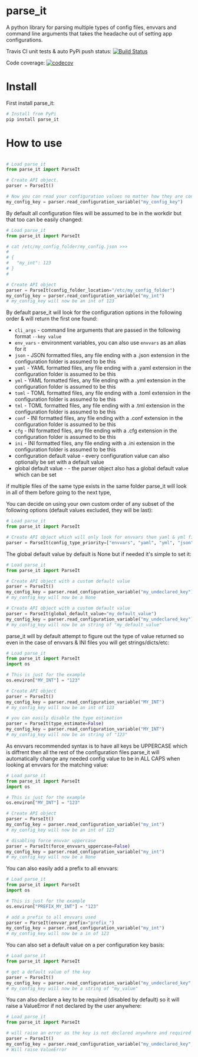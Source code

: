 # parse_it

A python library for parsing multiple types of config files, envvars and command line arguments that takes the headache out of setting app configurations.

Travis CI unit tests & auto PyPi push status: [![Build Status](https://travis-ci.org/naorlivne/parse_it.svg?branch=master)](https://travis-ci.org/naorlivne/parse_it)

Code coverage: [![codecov](https://codecov.io/gh/naorlivne/parse_it/branch/master/graph/badge.svg)](https://codecov.io/gh/naorlivne/parse_it)



# Install

First install parse_it:

```bash
# Install from PyPi
pip install parse_it
```

# How to use

```python

# Load parse_it
from parse_it import ParseIt

# Create API object.
parser = ParseIt()

# Now you can read your configuration values no matter how they are configured (cli args, envvars, json/yaml/etc files)
my_config_key = parser.read_configuration_variable("my_config_key")

```

By default all configuration files will be assumed to be in the workdir but that too can be easily changed:

```python
# Load parse_it
from parse_it import ParseIt

# cat /etc/my_config_folder/my_config.json >>>
#
# {
#   "my_int": 123
# }
# 

# Create API object
parser = ParseIt(config_folder_location="/etc/my_config_folder")
my_config_key = parser.read_configuration_variable("my_int")
# my_config_key will now be an int of 123

```

By default parse_it will look for the configuration options in the following order & will return the first one found:

* `cli_args` - command line arguments that are passed in the following format ``--key value``
* `env_vars` - environment variables, you can also use `envvars` as an alias for it
* `json` - JSON formatted files, any file ending with a .json extension in the configuration folder is assumed to be this
* `yaml` - YAML formatted files, any file ending with a .yaml extension in the configuration folder is assumed to be this
* `yml` - YAML formatted files, any file ending with a .yml extension in the configuration folder is assumed to be this
* `toml` - TOML formatted files, any file ending with a .toml extension in the configuration folder is assumed to be this
* `tml` - TOML formatted files, any file ending with a .tml extension in the configuration folder is assumed to be this
* `conf` - INI formatted files, any file ending with a .conf extension in the configuration folder is assumed to be this
* `cfg` - INI formatted files, any file ending with a .cfg extension in the configuration folder is assumed to be this
* `ini` - INI formatted files, any file ending with a .ini extension in the configuration folder is assumed to be this
* configuration default value - every configuration value can also optionally be set with a default value
* global default value - - the parser object also has a global default value which can be set

if multiple files of the same type exists in the same folder parse_it will look in all of them before going to the next type, 

You can decide on using your own custom order of any subset of the following options (default values excluded, they will be last):

```python
# Load parse_it
from parse_it import ParseIt

# Create API object which will only look for envvars then yaml & yml files then json files
parser = ParseIt(config_type_priority=["envvars", "yaml", "yml", "json"])

```

The global default value by default is None but if needed it's simple to set it:

```python
# Load parse_it
from parse_it import ParseIt

# Create API object with a custom default value
parser = ParseIt()
my_config_key = parser.read_configuration_variable("my_undeclared_key")
# my_config_key will now be a None

# Create API object with a custom default value
parser = ParseIt(global_default_value="my_default_value")
my_config_key = parser.read_configuration_variable("my_undeclared_key")
# my_config_key will now be an string of "my_default_value"

```

parse_it will by default attempt to figure out the type of value returned so even in the case of envvars & INI files you will get strings/dicts/etc:

```python
# Load parse_it
from parse_it import ParseIt
import os

# This is just for the example
os.environ["MY_INT"] = "123"

# Create API object
parser = ParseIt()
my_config_key = parser.read_configuration_variable("MY_INT")
# my_config_key will now be an int of 123

# you can easily disable the type estimation
parser = ParseIt(type_estimate=False)
my_config_key = parser.read_configuration_variable("MY_INT")
# my_config_key will now be an string of "123"

```

As envvars recommended syntax is to have all keys be UPPERCASE which is diffrent then all the rest of the configuration files parse_it will automatically change any needed config value to be in ALL CAPS when looking at envvars for the matching value: 

```python
# Load parse_it
from parse_it import ParseIt
import os

# This is just for the example
os.environ["MY_INT"] = "123"

# Create API object
parser = ParseIt()
my_config_key = parser.read_configuration_variable("my_int")
# my_config_key will now be an int of 123

# disabling force envvar uppercase
parser = ParseIt(force_envvars_uppercase=False)
my_config_key = parser.read_configuration_variable("my_int")
# my_config_key will now be a None

```

You can also easily add a prefix to all envvars:

```python
# Load parse_it
from parse_it import ParseIt
import os

# This is just for the example
os.environ["PREFIX_MY_INT"] = "123"

# add a prefix to all envvars used
parser = ParseIt(envvar_prefix="prefix_")
my_config_key = parser.read_configuration_variable("my_int")
# my_config_key will now be a in of 123

```

You can also set a default value on a per configuration key basis:
```python
# Load parse_it
from parse_it import ParseIt

# get a default value of the key
parser = ParseIt()
my_config_key = parser.read_configuration_variable("my_undeclared_key", default_value="my_value")
# my_config_key will now be a string of "my_value"

```

You can also declare a key to be required (disabled by default) so it will raise a ValueError if not declared by the user anywhere:
```python
# Load parse_it
from parse_it import ParseIt

# will raise an error as the key is not declared anywhere and required is set to True
parser = ParseIt()
my_config_key = parser.read_configuration_variable("my_undeclared_key", required=True)
# Will raise ValueError

```
